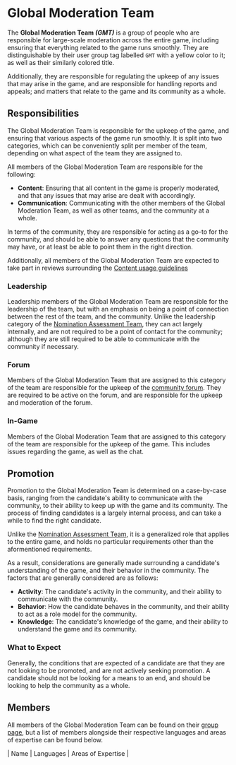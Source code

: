 # Global Moderation Team

The **Global Moderation Team *(GMT)*** is a group of people who are responsible for large-scale moderation across the entire game, including ensuring that everything related to the game runs smoothly. They are distinguishable by their user group tag labelled `GMT` with a yellow color to it; as well as their similarly colored title.

Additionally, they are responsible for regulating the upkeep of any issues that may arise in the game, and are responsible for handling reports and appeals; and matters that relate to the game and its community as a whole.

## Responsibilities

The Global Moderation Team is responsible for the upkeep of the game, and ensuring that various aspects of the game run smoothly. It is split into two categories, which can be conveniently split per member of the team, depending on what aspect of the team they are assigned to.

All members of the Global Moderation Team are responsible for the following:

- **Content**: Ensuring that all content in the game is properly moderated, and that any issues that may arise are dealt with accordingly.
- **Communication**: Communicating with the other members of the Global Moderation Team, as well as other teams, and the community at a whole.

In terms of the community, they are responsible for acting as a go-to for the community, and should be able to answer any questions that the community may have, or at least be able to point them in the right direction.

Additionally, all members of the Global Moderation Team are expected to take part in reviews surrounding the [Content usage guidelines](/wiki/Rules/Content_usage_guidelines)

### Leadership

Leadership members of the Global Moderation Team are responsible for the leadership of the team, but with an emphasis on being a point of connection between the rest of the team, and the community. Unlike the leadership category of the [Nomination Assessment Team](/wiki/People/Nomination_Assessment_Team), they can act largely internally, and are not required to be a point of contact for the community; although they are still required to be able to communicate with the community if necessary.

### Forum

Members of the Global Moderation Team that are assigned to this category of the team are responsible for the upkeep of the [community forum](/forums). They are required to be active on the forum, and are responsible for the upkeep and moderation of the forum.

### In-Game

Members of the Global Moderation Team that are assigned to this category of the team are responsible for the upkeep of the game. This includes issues regarding the game, as well as the chat.

## Promotion

Promotion to the Global Moderation Team is determined on a case-by-case basis, ranging from the candidate's ability to communicate with the community, to their ability to keep up with the game and its community. The process of finding candidates is a largely internal process, and can take a while to find the right candidate.

Unlike the [Nomination Assessment Team](/wiki/People/Nomination_Assessment_Team), it is a generalized role that applies to the entire game, and holds no particular requirements other than the aformentioned requirements.

As a result, considerations are generally made surrounding a candidate's understanding of the game, and their behavior in the community. The factors that are generally considered are as follows:

- **Activity**: The candidate's activity in the community, and their ability to communicate with the community.
- **Behavior**: How the candidate behaves in the community, and their ability to act as a role model for the community.
- **Knowledge**: The candidate's knowledge of the game, and their ability to understand the game and its community.

### What to Expect

Generally, the conditions that are expected of a candidate are that they are not looking to be promoted, and are not actively seeking promotion. A candidate should not be looking for a means to an end, and should be looking to help the community as a whole.

## Members

All members of the Global Moderation Team can be found on their [group page](/groups/1), but a list of members alongside their respective languages and areas of expertise can be found below.

| Name | Languages | Areas of Expertise |